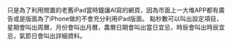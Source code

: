 只是為了利用閒置的老舊iPad當時鐘讓AI寫的網頁，因為市面上一大堆APP都有廣告或是版面為了iPhone做的不會充分利用iPad版面。
點秒數可以叫出設定項目，星期會叫出周曆，月份會叫出月曆，農曆日期會叫出當日宜忌，時辰會叫出時辰宜忌，氣節日會叫出詳細資料。
